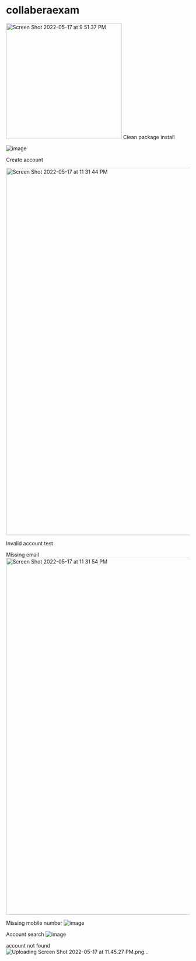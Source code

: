 # collaberaexam

<img width="317" alt="Screen Shot 2022-05-17 at 9 51 37 PM" src="https://user-images.githubusercontent.com/3974057/168827142-23e87c3a-5cfb-4dfe-b17a-661aa420471b.png">
Clean package install

![image](https://user-images.githubusercontent.com/3974057/168853432-933c3a09-edc2-4175-b18f-126798ce8f62.png)

Create account

<img width="1005" alt="Screen Shot 2022-05-17 at 11 31 44 PM" src="https://user-images.githubusercontent.com/3974057/168853516-c1ff04d3-886b-4f69-aab2-d281add85f40.png">

Invalid account test

Missing email
<img width="977" alt="Screen Shot 2022-05-17 at 11 31 54 PM" src="https://user-images.githubusercontent.com/3974057/168853580-034bb0db-f2f9-4189-884e-1580c81145d4.png">

Missing mobile number
![image](https://user-images.githubusercontent.com/3974057/168853610-a03e21b9-e936-4d57-9933-c015b0b77df7.png)

Account search
![image](https://user-images.githubusercontent.com/3974057/168853781-c2a46103-1dd0-4f17-a627-e9f88f0e53ab.png)

account not found
![Uploading Screen Shot 2022-05-17 at 11.45.27 PM.png…]()

